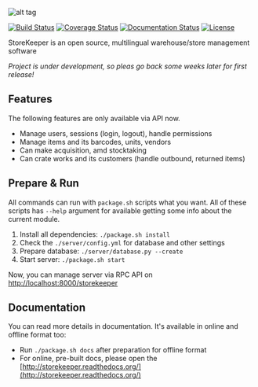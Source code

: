 ![alt tag](https://raw.githubusercontent.com/andras-tim/StoreKeeper/master/client/app/img/logo.png)

[![Build Status](https://travis-ci.org/andras-tim/StoreKeeper.svg?branch=master)](https://travis-ci.org/andras-tim/StoreKeeper)
[![Coverage Status](https://coveralls.io/repos/andras-tim/StoreKeeper/badge.svg?branch=master)](https://coveralls.io/r/andras-tim/StoreKeeper?branch=master)
[![Documentation Status](https://readthedocs.org/projects/storekeeper/badge/?version=latest)](https://readthedocs.org/projects/storekeeper/?badge=latest)
[![License](https://img.shields.io/badge/license-GPL%202.0-blue.svg)](https://github.com/andras-tim/StoreKeeper/blob/master/LICENSE)

StoreKeeper is an open source, multilingual warehouse/store management software

*Project is under development, so pleas go back some weeks later for first release!*


## Features
The following features are only available via API now.

* Manage users, sessions (login, logout), handle permissions
* Manage items and its barcodes, units, vendors
* Can make acquisition, amd stocktaking
* Can crate works and its customers (handle outbound, returned items)


## Prepare & Run
All commands can run with `package.sh` scripts what you want. All of these scripts has `--help` argument for
 available getting some info about the current module.

1. Install all dependencies: `./package.sh install`
2. Check the `./server/config.yml` for database and other settings
3. Prepare database: `./server/database.py --create`
4. Start server: `./package.sh start`

Now, you can manage server via RPC API on [http://localhost:8000/storekeeper](http://localhost:8000/storekeeper)


## Documentation
You can read more details in documentation. It's available in online and offline format too:

* Run `./package.sh docs` after preparation for offline format
* For online, pre-built docs, please open the [http://storekeeper.readthedocs.org/](http://storekeeper.readthedocs.org/)
